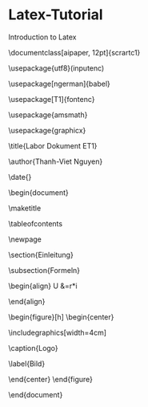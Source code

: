 # Latex-Tutorial
Introduction to Latex

\documentclass[aipaper, 12pt]{scrartc1}

\usepackage{utf8}(inputenc)

\usepackage[ngerman]{babel}

\usepackage[T1]{fontenc}

\usepackage{amsmath}

\usepackage{graphicx}

\title{Labor Dokument ET1}

\author{Thanh-Viet Nguyen}

\date{}

\begin{document}

\maketitle

\tableofcontents

\newpage

\section{Einleitung}

\subsection{Formeln}

\begin{align}
U &=r*i

\end{align}

\begin{figure}[h]
\begin{center}

\includegraphics[width=4cm]

\caption{Logo}

\label{Bild}

\end{center}
\end{figure}

\end{document}
